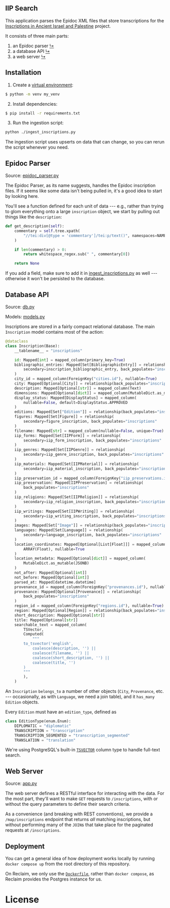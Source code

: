 IIP Search
------

This application parses the Epidoc XML files that store transcriptions for the [Inscriptions in Ancient Israel and Palestine](https://www.inscriptionsisraelpalestine.org/) project.

It consists of three main parts:

1. an Epidoc parser [↳](#epidoc-parser)
2. a database API [↳](#database-api)
3. a web server [↳](#web-server)

## Installation

1. Create a [virtual environment](https://docs.python.org/3/library/venv.html):

```sh
$ python -m venv my_venv
```

2. Install dependencies:

```sh
$ pip install -r requirements.txt
```

3. Run the ingestion script:

```sh
python ./ingest_inscriptions.py
```

The ingestion script uses upserts on data that can change, so you can rerun the script whenever you need.

## Epidoc Parser

Source: [epidoc_parser.py](epidoc_parser.py)

The Epidoc Parser, as its name suggests, handles the Epidoc inscription files. If it seems like some data isn't being pulled in, it's a good idea to start by looking here.

You'll see a function defined for each unit of data --- e.g., rather than trying to glom everything onto a large `inscription` object, we start by pulling out things like the `description`:

```python
def get_description(self):
    commentary = self.tree.xpath(
        "//tei:div[@type = 'commentary']/tei:p/text()", namespaces=NAMESPACES
    )

    if len(commentary) > 0:
        return whitespace_regex.sub(" ", commentary[0])

    return None
```

If you add a field, make sure to add it in [ingest_inscriptions.py](ingest_inscriptions.py) as well --- otherwise it won't be persisted to the database.

## Database API

Source: [db.py](iip_search/db.py)

Models: [models.py](iip_search/models.py)

Inscriptions are stored in a fairly compact relational database. The main `Inscription` model contains most of the action:

```python
@dataclass
class Inscription(Base):
    __tablename__ = "inscriptions"

    id: Mapped[int] = mapped_column(primary_key=True)
    bibliographic_entries: Mapped[Set[BibliographicEntry]] = relationship(
        secondary=inscription_bibliographic_entry, back_populates="inscriptions"
    )
    city_id = mapped_column(ForeignKey("cities.id"), nullable=True)
    city: Mapped[Optional[City]] = relationship(back_populates="inscriptions")
    description: Mapped[Optional[str]] = mapped_column(Text)
    dimensions: Mapped[Optional[dict]] = mapped_column(MutableDict.as_mutable(JSONB))
    display_status: Mapped[DisplayStatus] = mapped_column(
        nullable=False, default=DisplayStatus.APPROVED
    )
    editions: Mapped[Set["Edition"]] = relationship(back_populates="inscription")
    figures: Mapped[Set[Figure]] = relationship(
        secondary=figure_inscription, back_populates="inscriptions"
    )
    filename: Mapped[str] = mapped_column(nullable=False, unique=True)
    iip_forms: Mapped[Set[IIPForm]] = relationship(
        secondary=iip_form_inscription, back_populates="inscriptions"
    )
    iip_genres: Mapped[Set[IIPGenre]] = relationship(
        secondary=iip_genre_inscription, back_populates="inscriptions"
    )
    iip_materials: Mapped[Set[IIPMaterial]] = relationship(
        secondary=iip_material_inscription, back_populates="inscriptions"
    )
    iip_preservation_id = mapped_column(ForeignKey("iip_preservations.id"))
    iip_preservation: Mapped[IIPPreservation] = relationship(
        back_populates="inscriptions"
    )
    iip_religions: Mapped[Set[IIPReligion]] = relationship(
        secondary=iip_religion_inscription, back_populates="inscriptions"
    )
    iip_writings: Mapped[Set[IIPWriting]] = relationship(
        secondary=iip_writing_inscription, back_populates="inscriptions"
    )
    images: Mapped[Set["Image"]] = relationship(back_populates="inscription")
    languages: Mapped[Set[Language]] = relationship(
        secondary=language_inscription, back_populates="inscriptions"
    )
    location_coordinates: Mapped[Optional[List[Float]]] = mapped_column(
        ARRAY(Float), nullable=True
    )
    location_metadata: Mapped[Optional[dict]] = mapped_column(
        MutableDict.as_mutable(JSONB)
    )
    not_after: Mapped[Optional[int]]
    not_before: Mapped[Optional[int]]
    parsed_at: Mapped[datetime.datetime]
    provenance_id = mapped_column(ForeignKey("provenances.id"), nullable=True)
    provenance: Mapped[Optional[Provenance]] = relationship(
        back_populates="inscriptions"
    )
    region_id = mapped_column(ForeignKey("regions.id"), nullable=True)
    region: Mapped[Optional[Region]] = relationship(back_populates="inscriptions")
    short_description: Mapped[Optional[str]]
    title: Mapped[Optional[str]]
    searchable_text = mapped_column(
        TSVector,
        Computed(
            """
        to_tsvector('english', 
            coalesce(description, '') || 
            coalesce(filename, '') || 
            coalesce(short_description, '') || 
            coalesce(title, '')
        )
        """
        ),
    )
```

An `Inscription` `belongs_to` a number of other objects (`City`, `Provenance`, etc. --- occasionally, as with `Language`, we need a join table), and it `has_many` `Edition` objects.

Every `Edition` must have an `edition_type`, defined as

```python
class EditionType(enum.Enum):
    DIPLOMATIC = "diplomatic"
    TRANSCRIPTION = "transcription"
    TRANSCRIPTION_SEGMENTED = "transcription_segmented"
    TRANSLATION = "translation"
```

We're using PostgreSQL's built-in [`TSVECTOR`](https://www.postgresql.org/docs/current/datatype-textsearch.html) column type to handle full-text search.

## Web Server

Source: [app.py](iip_search/app.py)

The web server defines a RESTful interface for interacting with the data. For the most part, they'll want to make `GET` requests to `/inscriptions`, with or without the query parameters to define their search criteria.

As a convenience (and breaking with REST conventions), we provide a `/map/inscriptions` endpoint that returns _all_ matching inscriptions, but without performing many of the `JOIN`s that take place for the paginated requests at `/inscriptions`.

## Deployment

You can get a general idea of how deployment works locally by running `docker compose up` from the root directory of this repository.

On Reclaim, we only use the [`Dockerfile`](../Dockerfile), rather than `docker compose`, as Reclaim provides the Postgres instance for us.

# License
